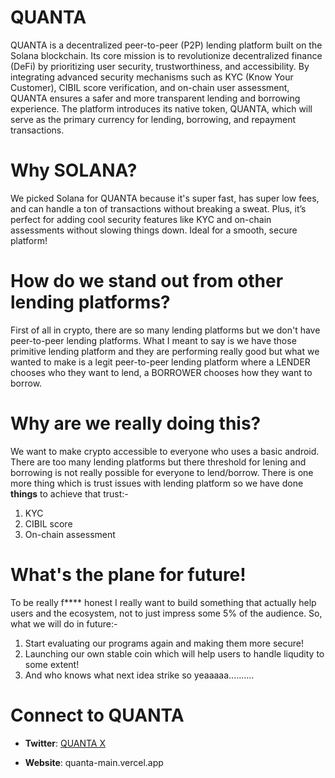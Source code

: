 # QUANTA

QUANTA is a decentralized peer-to-peer (P2P) lending platform built on the Solana blockchain. Its core mission is to revolutionize decentralized finance (DeFi) by prioritizing user security, trustworthiness, and accessibility. By integrating advanced security mechanisms such as KYC (Know Your Customer), CIBIL score verification, and on-chain user assessment, QUANTA ensures a safer and more transparent lending and borrowing experience. The platform introduces its native token, QUANTA, which will serve as the primary currency for lending, borrowing, and repayment transactions.

# Why SOLANA?

We picked Solana for QUANTA because it's super fast, has super low fees, and can handle a ton of transactions without breaking a sweat. Plus, it’s perfect for adding cool security features like KYC and on-chain assessments without slowing things down. Ideal for a smooth, secure platform!

# How do we stand out from other lending platforms?

First of all in crypto, there are so many lending platforms but we don't have peer-to-peer lending platforms. What I meant to say is we have those primitive lending platform and they are performing really good but what we wanted to make is a legit peer-to-peer lending platform where a LENDER chooses who they want to lend, a BORROWER chooses how they want to borrow.

# Why are we really doing this?

We want to make crypto accessible to everyone who uses a basic android. There are too many lending platforms but there threshold for lening and borrowing is not really possible for everyone to lend/borrow. There is one more thing which is trust issues with lending platform so we have done **things** to achieve that trust:-

1. KYC
2. CIBIL score
3. On-chain assessment

# What's the plane for future!

To be really f**** honest I really want to build something that actually help users and the ecosystem, not to just impress some 5% of the audience. So, what we will do in future:-

1. Start evaluating our programs again and making them more secure!
2. Launching our own stable coin which will help users to handle liqudity to some extent!
3. And who knows what next idea strike so yeaaaaa..........

# Connect to QUANTA

- **Twitter**: [QUANTA X](https://x.com/QUANTA_sol)

- **Website**: quanta-main.vercel.app
